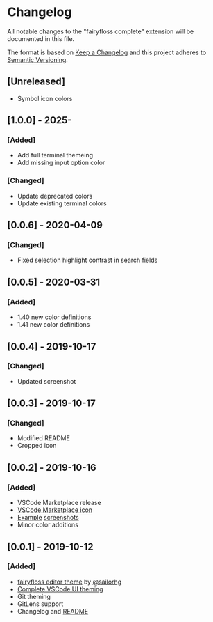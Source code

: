 # Changelog

All notable changes to the "fairyfloss complete" extension will be documented in this file.

The format is based on [Keep a Changelog](http://keepachangelog.com/en/1.0.0) and this project adheres to [Semantic Versioning](https://semver.org/spec/v2.0.0.html).

## [Unreleased]
- Symbol icon colors

## [1.0.0] - 2025-
### [Added]
- Add full terminal themeing
- Add missing input option color

### [Changed]
- Update deprecated colors
- Update existing terminal colors

## [0.0.6] - 2020-04-09
### [Changed]
- Fixed selection highlight contrast in search fields

## [0.0.5] - 2020-03-31
### [Added]
- 1.40 new color definitions
- 1.41 new color definitions

## [0.0.4] - 2019-10-17
### [Changed]
- Updated screenshot

## [0.0.3] - 2019-10-17
### [Changed] 
- Modified README
- Cropped icon

## [0.0.2] - 2019-10-16
### [Added] 
- VSCode Marketplace release
- [VSCode Marketplace icon](/assets/icon.png)
- [Example](/assets/screenshot_basic.png) [screenshots](/assets/screenshot_extras.png)
- Minor color additions

## [0.0.1] - 2019-10-12
### [Added]
- [fairyfloss editor theme](https://github.com/sailorhg/fairyfloss) by [@sailorhg](https://github.com/sailorhg)
- [Complete VSCode UI theming](/themes/fairyfloss-color-theme.json)
- Git theming
- GitLens support
- Changelog and [README](README.md)